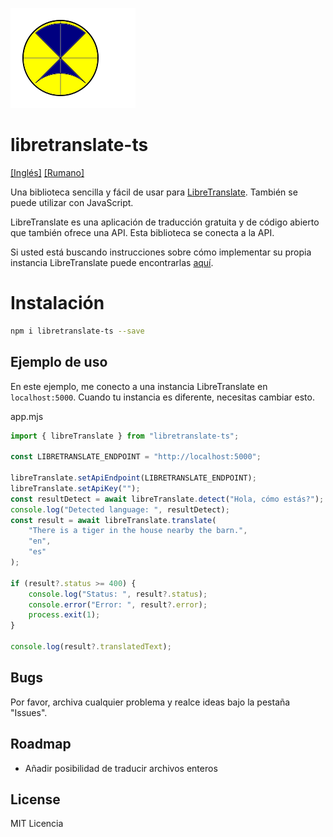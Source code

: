 ![logo](./logo.svg)
# libretranslate-ts

[[Inglés]](../README.md)  [[Rumano]](./README_ro.md)

Una biblioteca sencilla y fácil de usar para [LibreTranslate](https://libretranslate.com/).
También se puede utilizar con JavaScript.

LibreTranslate es una aplicación de traducción gratuita y de código abierto que también ofrece una API.
Esta biblioteca se conecta a la API.

Si usted está buscando instrucciones sobre cómo implementar su propia instancia LibreTranslate puede encontrarlas [aquí](https://github.com/LibreTranslate/LibreTranslate).

# Instalación

```bash
npm i libretranslate-ts --save
```

## Ejemplo de uso

En este ejemplo, me conecto a una instancia LibreTranslate en `localhost:5000`.
Cuando tu instancia es diferente, necesitas cambiar esto.

app.mjs
```typescript
import { libreTranslate } from "libretranslate-ts";

const LIBRETRANSLATE_ENDPOINT = "http://localhost:5000";

libreTranslate.setApiEndpoint(LIBRETRANSLATE_ENDPOINT);
libreTranslate.setApiKey("");
const resultDetect = await libreTranslate.detect("Hola, cómo estás?");
console.log("Detected language: ", resultDetect);
const result = await libreTranslate.translate(
    "There is a tiger in the house nearby the barn.",
    "en",
    "es"
);

if (result?.status >= 400) {
    console.log("Status: ", result?.status);
    console.error("Error: ", result?.error);
    process.exit(1);
}

console.log(result?.translatedText);
```

## Bugs

Por favor, archiva cualquier problema y realce ideas bajo la pestaña "Issues".

## Roadmap

- Añadir posibilidad de traducir archivos enteros

## License

MIT Licencia